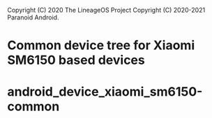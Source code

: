 Copyright (C) 2020 The LineageOS Project
Copyright (C) 2020-2021 Paranoid Android.

# Common device tree for Xiaomi SM6150 based devices
# android_device_xiaomi_sm6150-common
